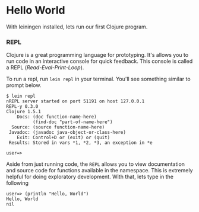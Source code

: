 # Hello World

With leiningen installed, lets run our first Clojure program.

### REPL

Clojure is a great programming language for prototyping. It's allows you to run code in an interactive console for quick feedback. This console is called a REPL (*Read-Eval-Print-Loop*).

To run a repl, run `lein repl` in your terminal. You'll see something similar to prompt below.

```
$ lein repl
nREPL server started on port 51191 on host 127.0.0.1
REPL-y 0.3.0
Clojure 1.5.1
    Docs: (doc function-name-here)
          (find-doc "part-of-name-here")
  Source: (source function-name-here)
 Javadoc: (javadoc java-object-or-class-here)
    Exit: Control+D or (exit) or (quit)
 Results: Stored in vars *1, *2, *3, an exception in *e

user=>
```

Aside from just running code, the `REPL` allows you to view documentation and source code for functions available in the namespace. This is extremely helpful for doing exploratory development. With that, lets type in the following

```
user=> (println "Hello, World")
Hello, World
nil
```
